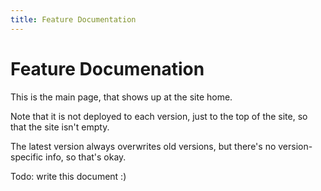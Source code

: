 ```yaml
---
title: Feature Documentation
---
```


# Feature Documenation

This is the main page, that shows up at the site home.

Note that it is not deployed to each version, just to the top of the site, so that the site isn't empty.

The latest version always overwrites old versions, but there's no version-specific info, so that's okay.

Todo: write this document :)
